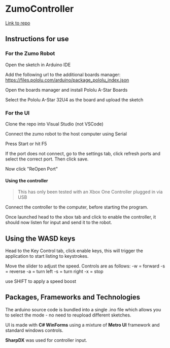 # ZumoController

[Link to repo](https://github.com/Nathansykes/ZumoController)

## Instructions for use

### For the Zumo Robot
Open the sketch in Arduino IDE

Add the following url to the additional boards manager: 
https://files.pololu.com/arduino/package_pololu_index.json

Open the boards manager and install Pololu A-Star Boards

Select the Pololu A-Star 32U4 as the board and upload the sketch

### For the UI
Clone the repo into Visual Studio (not VSCode) 

Connect the zumo robot to the host computer using Serial

Press Start or hit F5 

If the port does not connect, go to the settings tab, click refresh ports and select the correct port. Then click save.

Now click "ReOpen Port"

#### Using the controller
> This has only been tested with an Xbox One Controller plugged in via USB

Connect the controller to the computer, before starting the program.

Once launched head to the xbox tab and click to enable the controller, it should now listen for input and send it to the robot.

## Using the WASD keys

Head to the Key Control tab, click enable keys, this will trigger the application to start listing to keystrokes.

Move the slider to adjust the speed. Controls are as follows:
-w = forward
-s = reverse
-a = turn left
-s = turn right
-x = stop

use SHIFT to apply a speed boost

## Packages, Frameworks and Technologies

The arduino source code is bundled into a single .ino file which allows you to select the mode - no need to reupload different sketches.

UI is made with **C# WinForms** using a mixture of **Metro UI** framework and standard windows controls.

**SharpDX** was used for controller input.

